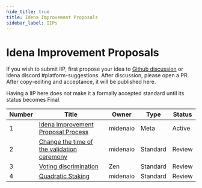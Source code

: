 ```yaml
---
hide_title: true
title: Idena Improvement Proposals
sidebar_label: IIPs
---
```


# Idena Improvement Proposals

If you wish to submit IIP, first propose your idea to [Github discussion](https://github.com/idena-network/idena-docs/discussions) or Idena discord #platform-suggestions.
After discussion, please open a PR. After copy-editing and acceptance, it will be published here.

Having a IIP here does not make it a formally accepted standard until its status becomes Final.

| Number               | Title                                      | Owner    | Type     | Status |
| -------------------- | ------------------------------------------ | -------- | -------- | ------ |
| 1 | [Idena Improvement Proposal Process](/docs/iip/iip-1)         | midenaio | Meta     | Active |
| 2 | [Change the time of the validation ceremony](/docs/iip/iip-2) | midenaio | Standard | Review |
| 3 | [Voting discrimination](/docs/iip/iip-3)                      | Zen      | Standard | Review |
| 4 | [Quadratic Staking](/docs/iip/iip-4)                          | midenaio | Standard | Review |
